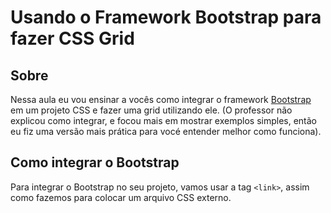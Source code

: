 # Usando o Framework Bootstrap para fazer CSS Grid

## Sobre

Nessa aula eu vou ensinar a vocês como integrar o framework [Bootstrap](https://getbootstrap.com/) em um projeto CSS e fazer uma grid utilizando ele. (O professor não explicou como integrar, e focou mais em mostrar exemplos simples, então eu fiz uma versão mais prática para vocé entender melhor como funciona).

## Como integrar o Bootstrap

Para integrar o Bootstrap no seu projeto, vamos usar a tag `<link>`, assim como fazemos para colocar um arquivo CSS externo.

